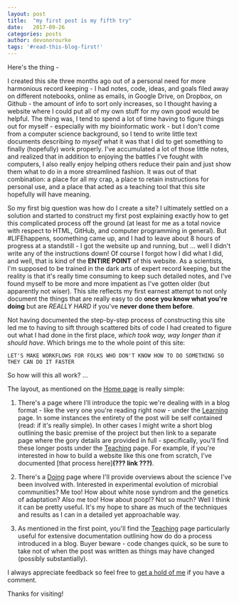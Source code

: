 ```yaml
---
layout: post
title:  "my first post is my fifth try"
date:   2017-09-26
categories: posts
author: devonorourke
tags: '#read-this-blog-first!'
---
```

Here's the thing -   

I created this site three months ago out of a personal need for more harmonious record keeping - I had notes, code, ideas, and goals filed away on different notebooks, online as emails, in Google Drive, on Dropbox, on Github - the amount of info to sort only increases, so I thought having a website where I could put all of my own stuff for my own good would be helpful. The thing was, I tend to spend a lot of time having to figure things out for myself - especially with my bioinformatic work - but I don't come from a computer science background, so I tend to write little text documents describing *to myself* what it was that I did to get something to finally (hopefully) work properly. I've accumulated a lot of those little notes, and realized that in addition to enjoying the battles I've fought with computers, I also really enjoy helping others reduce their pain and just show them what to do in a more streamlined fashion. It was out of that combination: a place for all my crap, a place to retain instructions for personal use, and a place that acted as a teaching tool that this site hopefully will have meaning.  

So my first big question was how do I create a site? I ultimately settled on a solution and started to construct my first post explaining exactly how to get this complicated process off the ground (at least for me as a total novice with respect to HTML, GitHub, and computer programming in general). But #LIFEhappens, soomething came up, and I had to leave about 8 hours of progress at a standstill - I got the website up and running, but ... well I didn't write any of the instructions down! Of course I forgot how I did what I did, and well, that is kind of the **ENTIRE POINT** of this website. As a scientists, I'm supposed to be trained in the dark arts of expert record keeping, but the reality is that it's really time consuming to keep such detailed notes, and I've found myself to be more and more impatient as I've gotten older (but apparently not wiser). This site reflects my first earnest attempt to not only document the things that are really easy to do **once you know what you're doing** but are _REALLY HARD_ if you've **never done them before**.   

Not having documented the step-by-step process of constructing this site led me to having to sift through scattered bits of code I had created to figure out what I had done in the first place, _which took way, way longer than it should have_. Which brings me to the whole point of this site:   

`LET'S MAKE WORKFLOWS FOR FOLKS WHO DON'T KNOW HOW TO DO SOMETHING SO THEY CAN DO IT FASTER`

So how will this all work? ...

The layout, as mentioned on the [Home page](https://devonorourke.github.io/) is really simple:
1. There's a page where I'll introduce the topic we're dealing with in a blog format - like the very one you're reading right now - under the [Learning](https://devonorourke.github.io/learning/) page. In some instances the entirety of the post will be self contained (read: if it's really simple). In other cases I might write a short blog outlining the basic premise of the project but then link to a separate page where the gory details are provided in full - specifically, you'll find these longer posts under the [Teaching](https://devonorourke.github.io/teaching/) page. For example, if you're interested in how to build a website like this one from scratch, I've documented [that process here]**(??? link ???)**.  

2. There's a [Doing](https://devonorourke.github.io/doing/) page where I'll provide overviews about the science I've been involved with. Interested in experimental evolution of microbial communities? Me too! How about white nose syndrom and the genetics of adaptation? Also me too! How about poop!? Not so much? Well I think it can be pretty useful. It's my hope to share as much of the techniques and results as I can in a detailed yet approachable way.

3. As mentioned in the first point, you'll find the [Teaching](https://devonorourke.github.io/learning/) page particularly useful for extensive documentation outlining how do do a process introduced in a blog. Buyer beware - code changes quick, so be sure to take not of when the post was written as things may have changed (possibly substantially).  

I always appreciate feedback so feel free to [get a hold of me](mailto:devon.orourke@gmail.com) if you have a comment.  

Thanks for visiting!
